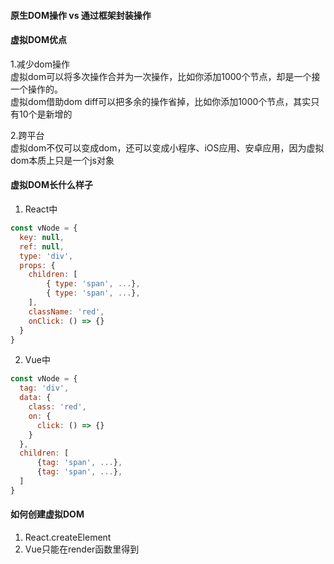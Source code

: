 #### 原生DOM操作 vs 通过框架封装操作


#### 虚拟DOM优点
1.减少dom操作     
虚拟dom可以将多次操作合并为一次操作，比如你添加1000个节点，却是一个接一个操作的。     
虚拟dom借助dom diff可以把多余的操作省掉，比如你添加1000个节点，其实只有10个是新增的     

2.跨平台     
虚拟dom不仅可以变成dom，还可以变成小程序、iOS应用、安卓应用，因为虚拟dom本质上只是一个js对象


#### 虚拟DOM长什么样子
1. React中
```js
const vNode = {
  key: null,
  ref: null,
  type: 'div',
  props: {
    children: [
        { type: 'span', ...},
        { type: 'span', ...},
    ],
    className: 'red',
    onClick: () => {}
  }
}
```

2. Vue中
```js
const vNode = {
  tag: 'div',
  data: {
    class: 'red',
    on: {
      click: () => {}
    }
  },
  children: [
      {tag: 'span', ...},
      {tag: 'span', ...},
  ]
}
```

#### 如何创建虚拟DOM
1. React.createElement      
2. Vue只能在render函数里得到

